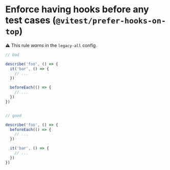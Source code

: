 # Enforce having hooks before any test cases (`@vitest/prefer-hooks-on-top`)

⚠️ This rule _warns_ in the `legacy-all` config.

<!-- end auto-generated rule header -->
```ts
// bad

describe('foo', () => {
  it('bar', () => {
	// ...
  })

  beforeEach(() => {
	// ...
  })
})


// good

describe('foo', () => {
  beforeEach(() => {
	// ...
  })

  it('bar', () => {
	// ...
  })
})
```